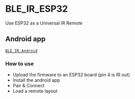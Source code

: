 # BLE_IR_ESP32

Use ESP32 as a Universal IR Remote

## Android app

[`BLE_IR_Android`](https://github.com/fbiego/BLE_IR_Android)

### How to use
- Upload the firmware to an ESP32 board (pin 4 is IR out)
- Install the android app
- Pair & Connect
- Load a remote layout
